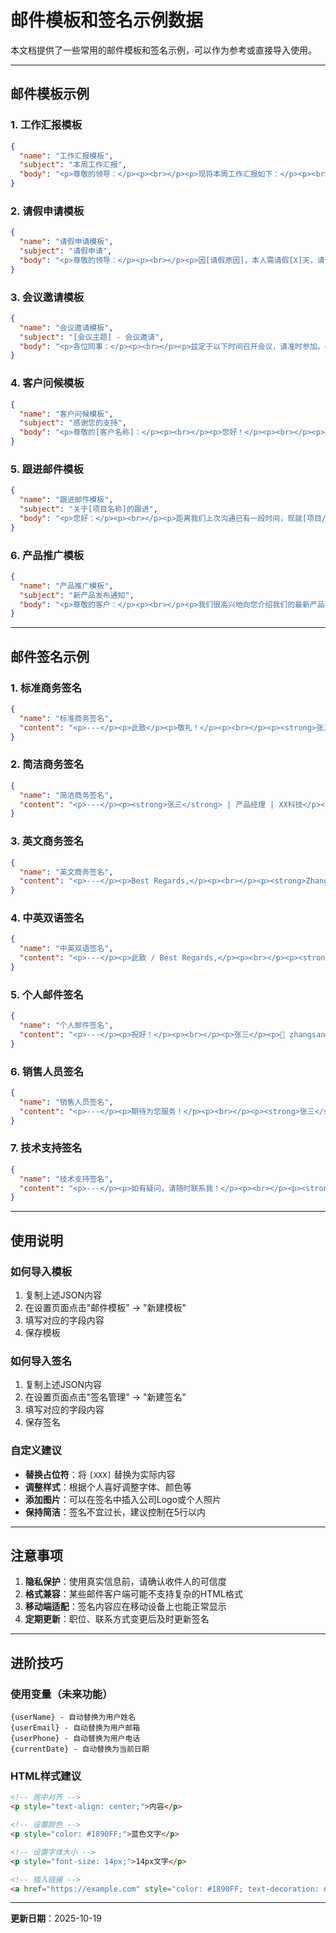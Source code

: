 # 邮件模板和签名示例数据

本文档提供了一些常用的邮件模板和签名示例，可以作为参考或直接导入使用。

---

## 邮件模板示例

### 1. 工作汇报模板

```json
{
  "name": "工作汇报模板",
  "subject": "本周工作汇报",
  "body": "<p>尊敬的领导：</p><p><br></p><p>现将本周工作汇报如下：</p><p><br></p><p><strong>一、已完成工作</strong></p><p>1. [填写内容]</p><p>2. [填写内容]</p><p><br></p><p><strong>二、进行中的工作</strong></p><p>1. [填写内容]</p><p>2. [填写内容]</p><p><br></p><p><strong>三、下周计划</strong></p><p>1. [填写内容]</p><p>2. [填写内容]</p><p><br></p><p>此致</p><p>敬礼！</p>"
}
```

### 2. 请假申请模板

```json
{
  "name": "请假申请模板",
  "subject": "请假申请",
  "body": "<p>尊敬的领导：</p><p><br></p><p>因[请假原因]，本人需请假[X]天，请假时间为：</p><p>起始日期：[YYYY年MM月DD日]</p><p>结束日期：[YYYY年MM月DD日]</p><p><br></p><p>请假期间工作已做好交接安排，请批准。</p><p><br></p><p>申请人：[姓名]</p><p>日期：[日期]</p>"
}
```

### 3. 会议邀请模板

```json
{
  "name": "会议邀请模板",
  "subject": "[会议主题] - 会议邀请",
  "body": "<p>各位同事：</p><p><br></p><p>兹定于以下时间召开会议，请准时参加。</p><p><br></p><p><strong>会议主题：</strong>[填写主题]</p><p><strong>会议时间：</strong>[YYYY年MM月DD日 HH:MM]</p><p><strong>会议地点：</strong>[填写地点/会议室/在线链接]</p><p><strong>会议议程：</strong></p><p>1. [议程1]</p><p>2. [议程2]</p><p>3. [议程3]</p><p><br></p><p>请各位提前做好准备，如有冲突请及时告知。</p>"
}
```

### 4. 客户问候模板

```json
{
  "name": "客户问候模板",
  "subject": "感谢您的支持",
  "body": "<p>尊敬的[客户名称]：</p><p><br></p><p>您好！</p><p><br></p><p>感谢您一直以来对我们的支持与信任。值此[节日/时机]之际，我谨代表[公司名称]全体员工向您致以诚挚的问候和美好的祝愿。</p><p><br></p><p>我们将一如既往地为您提供优质的产品和服务，期待与您继续保持良好的合作关系。</p><p><br></p><p>如有任何需求，请随时与我联系。</p>"
}
```

### 5. 跟进邮件模板

```json
{
  "name": "跟进邮件模板",
  "subject": "关于[项目名称]的跟进",
  "body": "<p>您好：</p><p><br></p><p>距离我们上次沟通已有一段时间，现就[项目/事项]进展情况向您汇报：</p><p><br></p><p><strong>当前进展：</strong></p><p>[填写进展内容]</p><p><br></p><p><strong>下一步计划：</strong></p><p>[填写计划内容]</p><p><br></p><p><strong>需要您配合的事项：</strong></p><p>[填写事项]</p><p><br></p><p>期待您的回复，谢谢！</p>"
}
```

### 6. 产品推广模板

```json
{
  "name": "产品推广模板",
  "subject": "新产品发布通知",
  "body": "<p>尊敬的客户：</p><p><br></p><p>我们很高兴地向您介绍我们的最新产品——<strong>[产品名称]</strong>。</p><p><br></p><p><strong>产品亮点：</strong></p><p>• [特点1]</p><p>• [特点2]</p><p>• [特点3]</p><p><br></p><p><strong>限时优惠：</strong></p><p>[优惠内容]</p><p><br></p><p>如需了解更多信息或预约产品演示，请随时联系我们。</p><p><br></p><p>期待与您的合作！</p>"
}
```

---

## 邮件签名示例

### 1. 标准商务签名

```json
{
  "name": "标准商务签名",
  "content": "<p>---</p><p>此致</p><p>敬礼！</p><p><br></p><p><strong>张三</strong></p><p>高级产品经理</p><p>XX科技有限公司</p><p>📧 zhangsan@example.com</p><p>📱 +86 138-0000-0000</p><p>🌐 <a href='https://www.example.com'>www.example.com</a></p>"
}
```

### 2. 简洁商务签名

```json
{
  "name": "简洁商务签名",
  "content": "<p>---</p><p><strong>张三</strong> | 产品经理 | XX科技</p><p>📧 zhangsan@example.com | 📱 138-0000-0000</p>"
}
```

### 3. 英文商务签名

```json
{
  "name": "英文商务签名",
  "content": "<p>---</p><p>Best Regards,</p><p><br></p><p><strong>Zhang San</strong></p><p>Senior Product Manager</p><p>XX Technology Co., Ltd.</p><p>Email: zhangsan@example.com</p><p>Phone: +86 138-0000-0000</p><p>Website: www.example.com</p>"
}
```

### 4. 中英双语签名

```json
{
  "name": "中英双语签名",
  "content": "<p>---</p><p>此致 / Best Regards,</p><p><br></p><p><strong>张三 / Zhang San</strong></p><p>高级产品经理 / Senior Product Manager</p><p>XX科技有限公司 / XX Technology Co., Ltd.</p><p>📧 zhangsan@example.com</p><p>📱 +86 138-0000-0000</p>"
}
```

### 5. 个人邮件签名

```json
{
  "name": "个人邮件签名",
  "content": "<p>---</p><p>祝好！</p><p><br></p><p>张三</p><p>📧 zhangsan@personal.com</p>"
}
```

### 6. 销售人员签名

```json
{
  "name": "销售人员签名",
  "content": "<p>---</p><p>期待为您服务！</p><p><br></p><p><strong>张三</strong></p><p>客户经理</p><p>XX科技有限公司</p><p>📧 zhangsan@example.com</p><p>📱 +86 138-0000-0000（微信同号）</p><p>🏢 地址：北京市朝阳区XX路XX号</p>"
}
```

### 7. 技术支持签名

```json
{
  "name": "技术支持签名",
  "content": "<p>---</p><p>如有疑问，请随时联系我！</p><p><br></p><p><strong>张三</strong></p><p>技术支持工程师</p><p>XX科技技术支持中心</p><p>📧 support@example.com</p><p>📱 400-xxx-xxxx（服务热线）</p><p>⏰ 工作时间：周一至周五 9:00-18:00</p>"
}
```

---

## 使用说明

### 如何导入模板

1. 复制上述JSON内容
2. 在设置页面点击"邮件模板" → "新建模板"
3. 填写对应的字段内容
4. 保存模板

### 如何导入签名

1. 复制上述JSON内容
2. 在设置页面点击"签名管理" → "新建签名"
3. 填写对应的字段内容
4. 保存签名

### 自定义建议

- **替换占位符**：将 `[XXX]` 替换为实际内容
- **调整样式**：根据个人喜好调整字体、颜色等
- **添加图片**：可以在签名中插入公司Logo或个人照片
- **保持简洁**：签名不宜过长，建议控制在5行以内

---

## 注意事项

1. **隐私保护**：使用真实信息前，请确认收件人的可信度
2. **格式兼容**：某些邮件客户端可能不支持复杂的HTML格式
3. **移动端适配**：签名内容应在移动设备上也能正常显示
4. **定期更新**：职位、联系方式变更后及时更新签名

---

## 进阶技巧

### 使用变量（未来功能）

```
{userName} - 自动替换为用户姓名
{userEmail} - 自动替换为用户邮箱
{userPhone} - 自动替换为用户电话
{currentDate} - 自动替换为当前日期
```

### HTML样式建议

```html
<!-- 居中对齐 -->
<p style="text-align: center;">内容</p>

<!-- 设置颜色 -->
<p style="color: #1890FF;">蓝色文字</p>

<!-- 设置字体大小 -->
<p style="font-size: 14px;">14px文字</p>

<!-- 插入链接 -->
<a href="https://example.com" style="color: #1890FF; text-decoration: none;">访问网站</a>
```

---

**更新日期**：2025-10-19
